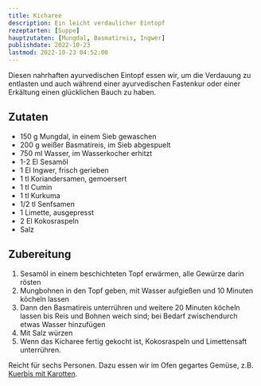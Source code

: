 ```yaml
---
title: Kicharee
description: Ein leicht verdaulicher Eintopf 
rezeptarten: [Suppe]
hauptzutaten: [Mungdal, Basmatireis, Ingwer]
publishdate: 2022-10-23
lastmod: 2022-10-23 04:52:00
---
```


Diesen nahrhaften ayurvedischen Eintopf essen wir, um die Verdauung zu entlasten und auch während einer ayurvedischen Fastenkur oder einer Erkältung einen glücklichen Bauch zu haben.

## Zutaten

- 150 g Mungdal, in einem Sieb gewaschen
- 200 g weißer Basmatireis, im Sieb abgespuelt
- 750 ml Wasser, im Wasserkocher erhitzt
- 1-2 El Sesamöl
- 1 El Ingwer, frisch gerieben
- 1 tl Koriandersamen, gemoersert
- 1 tl Cumin
- 1 tl Kurkuma
- 1/2 tl Senfsamen
- 1 Limette, ausgepresst
- 2 El Kokosraspeln
- Salz

## Zubereitung

1. Sesamöl in einem beschichteten Topf erwärmen, alle Gewürze darin rösten
2. Mungbohnen in den Topf geben, mit Wasser aufgießen und 10 Minuten köcheln lassen
3. Dann den Basmatireis unterrühren und weitere 20 Minuten köcheln lassen bis Reis und Bohnen weich sind; bei Bedarf zwischendurch etwas Wasser hinzufügen
4. Mit Salz würzen
5. Wenn das Kicharee fertig gekocht ist, Kokosraspeln und Limettensaft unterrühren.

Reicht für sechs Personen. Dazu essen wir im Ofen gegartes Gemüse, z.B. [Kuerbis mit Karotten][1].

[1]: /rezepte/gebackener-kuerbis/